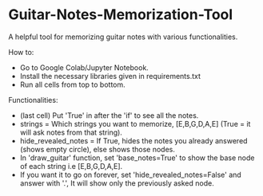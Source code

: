 # Guitar-Notes-Memorization-Tool
A helpful tool for memorizing guitar notes with various functionalities.

How to:
- Go to Google Colab/Jupyter Notebook.
- Install the necessary libraries given in requirements.txt
- Run all cells from top to bottom.

Functionalities:
- (last cell) Put 'True' in after the 'if' to see all the notes.
- strings = Which strings you want to memorize, [E,B,G,D,A,E] (True = it will ask notes from that string).
- hide_revealed_notes = If True, hides the notes you already answered (shows empty circle), else shows those nodes.
- In 'draw_guitar' function, set 'base_notes=True' to show the base node of each string i.e [E,B,G,D,A,E].
- If you want it to go on forever, set 'hide_revealed_notes=False' and answer with '.', It will show only the previously asked node.
